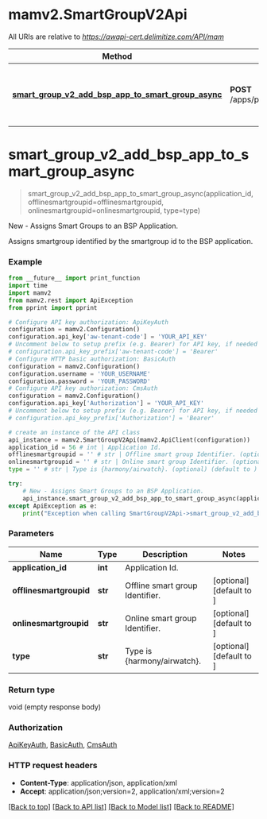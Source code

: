 # mamv2.SmartGroupV2Api

All URIs are relative to *https://awapi-cert.delimitize.com/API/mam*

Method | HTTP request | Description
------------- | ------------- | -------------
[**smart_group_v2_add_bsp_app_to_smart_group_async**](SmartGroupV2Api.md#smart_group_v2_add_bsp_app_to_smart_group_async) | **POST** /apps/public/{applicationId}/bspsmartgroups | New - Assigns Smart Groups to an BSP Application.


# **smart_group_v2_add_bsp_app_to_smart_group_async**
> smart_group_v2_add_bsp_app_to_smart_group_async(application_id, offlinesmartgroupid=offlinesmartgroupid, onlinesmartgroupid=onlinesmartgroupid, type=type)

New - Assigns Smart Groups to an BSP Application.

Assigns smartgroup identified by the smartgroup id to the BSP application.

### Example
```python
from __future__ import print_function
import time
import mamv2
from mamv2.rest import ApiException
from pprint import pprint

# Configure API key authorization: ApiKeyAuth
configuration = mamv2.Configuration()
configuration.api_key['aw-tenant-code'] = 'YOUR_API_KEY'
# Uncomment below to setup prefix (e.g. Bearer) for API key, if needed
# configuration.api_key_prefix['aw-tenant-code'] = 'Bearer'
# Configure HTTP basic authorization: BasicAuth
configuration = mamv2.Configuration()
configuration.username = 'YOUR_USERNAME'
configuration.password = 'YOUR_PASSWORD'
# Configure API key authorization: CmsAuth
configuration = mamv2.Configuration()
configuration.api_key['Authorization'] = 'YOUR_API_KEY'
# Uncomment below to setup prefix (e.g. Bearer) for API key, if needed
# configuration.api_key_prefix['Authorization'] = 'Bearer'

# create an instance of the API class
api_instance = mamv2.SmartGroupV2Api(mamv2.ApiClient(configuration))
application_id = 56 # int | Application Id.
offlinesmartgroupid = '' # str | Offline smart group Identifier. (optional) (default to )
onlinesmartgroupid = '' # str | Online smart group Identifier. (optional) (default to )
type = '' # str | Type is {harmony/airwatch}. (optional) (default to )

try:
    # New - Assigns Smart Groups to an BSP Application.
    api_instance.smart_group_v2_add_bsp_app_to_smart_group_async(application_id, offlinesmartgroupid=offlinesmartgroupid, onlinesmartgroupid=onlinesmartgroupid, type=type)
except ApiException as e:
    print("Exception when calling SmartGroupV2Api->smart_group_v2_add_bsp_app_to_smart_group_async: %s\n" % e)
```

### Parameters

Name | Type | Description  | Notes
------------- | ------------- | ------------- | -------------
 **application_id** | **int**| Application Id. | 
 **offlinesmartgroupid** | **str**| Offline smart group Identifier. | [optional] [default to ]
 **onlinesmartgroupid** | **str**| Online smart group Identifier. | [optional] [default to ]
 **type** | **str**| Type is {harmony/airwatch}. | [optional] [default to ]

### Return type

void (empty response body)

### Authorization

[ApiKeyAuth](../README.md#ApiKeyAuth), [BasicAuth](../README.md#BasicAuth), [CmsAuth](../README.md#CmsAuth)

### HTTP request headers

 - **Content-Type**: application/json, application/xml
 - **Accept**: application/json;version=2, application/xml;version=2

[[Back to top]](#) [[Back to API list]](../README.md#documentation-for-api-endpoints) [[Back to Model list]](../README.md#documentation-for-models) [[Back to README]](../README.md)

